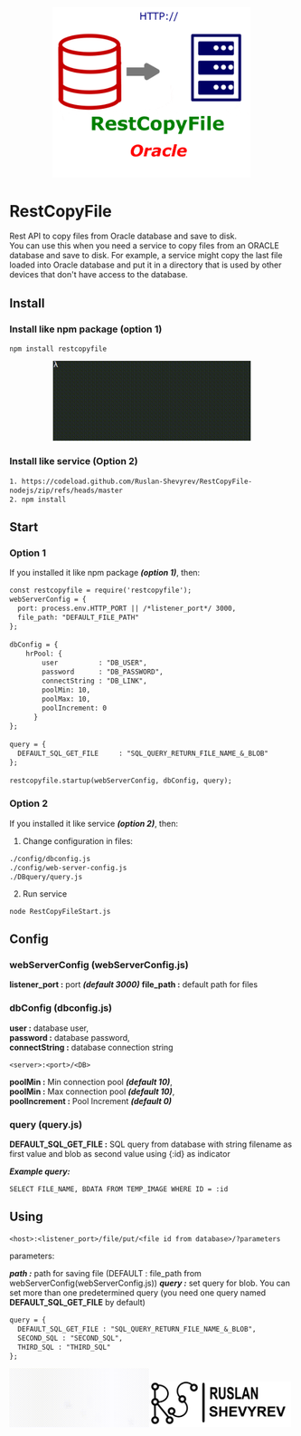 <p align="center">
  <img src="https://github.com/Ruslan-Shevyrev/MediaFilesToGitHub/blob/master/RestCopyFile-nodejs/media/RestCopyFile.gif" width="350" title="RestCopyFile">
</p>

# RestCopyFile

Rest API to copy files from Oracle database and save to disk.\
You can use this when you need a service to copy files from an ORACLE database and save to disk. For example, a service might copy the last file loaded into Oracle database and put it in a directory that is used by other devices that don't have access to the database.

## Install

### Install like npm package (option 1)

```
npm install restcopyfile
```

<p align="center">
  <img src="https://github.com/Ruslan-Shevyrev/MediaFilesToGitHub/blob/master/RestCopyFile-nodejs/media/npm_install.gif" width="350" title="npm_install">
</p>


### Install like service (Option 2)

```
1. https://codeload.github.com/Ruslan-Shevyrev/RestCopyFile-nodejs/zip/refs/heads/master
2. npm install
```

## Start

### Option 1

If you installed it like npm package ***(option 1)***, then:

```
const restcopyfile = require('restcopyfile');
webServerConfig = {
  port: process.env.HTTP_PORT || /*listener_port*/ 3000,
  file_path: "DEFAULT_FILE_PATH"
};

dbConfig = {
	hrPool: {
		user          : "DB_USER",
		password      : "DB_PASSWORD",
		connectString : "DB_LINK",
		poolMin: 10,
		poolMax: 10,
		poolIncrement: 0
	  }
};

query = {
  DEFAULT_SQL_GET_FILE     : "SQL_QUERY_RETURN_FILE_NAME_&_BLOB"
};

restcopyfile.startup(webServerConfig, dbConfig, query);
```

### Option 2

If you installed it like service ***(option 2)***, then:

1. Change configuration in files:
```
./config/dbconfig.js
./config/web-server-config.js
./DBquery/query.js
```

2. Run service
```
node RestCopyFileStart.js
```

## Config

### webServerConfig (webServerConfig.js)

**listener_port :** port ***(default 3000)***
**file_path :** default path for files

### dbConfig (dbconfig.js)

**user          :** database user,\
**password      :** database password,\
**connectString :** database connection string 
```
<server>:<port>/<DB>
```
**poolMin		:** Min connection pool ***(default 10)***,\
**poolMin		:** Max connection pool ***(default 10)***,\
**poolIncrement	:** Pool Increment ***(default 0)***

### query (query.js)

**DEFAULT_SQL_GET_FILE :** SQL query from database with string filename as first value and blob as second value using {:id} as indicator

***Example query:***
```
SELECT FILE_NAME, BDATA FROM TEMP_IMAGE WHERE ID = :id
```

## Using

```
<host>:<listener_port>/file/put/<file id from database>/?parameters
```
parameters:

***path :*** path for saving file (DEFAULT : file_path from webServerConfig(webServerConfig.js))
***query :*** set query for blob. You can set more than one predetermined query (you need one query named **DEFAULT_SQL_GET_FILE** by default)

```
query = {
  DEFAULT_SQL_GET_FILE : "SQL_QUERY_RETURN_FILE_NAME_&_BLOB",
  SECOND_SQL : "SECOND_SQL",
  THIRD_SQL : "THIRD_SQL"
};
```
<p align="left">
  <img src="https://github.com/Ruslan-Shevyrev/Ruslan-Shevyrev/blob/main/logoRS/logo_mini.gif" width="49%" title="logo">
  <img src="https://github.com/Ruslan-Shevyrev/Ruslan-Shevyrev/blob/main/logoRS/logoRS_FULL.png" width="49%" title="RuslanShevyrev" >
</p>